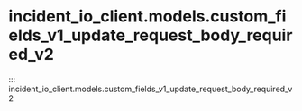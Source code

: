 # incident_io_client.models.custom_fields_v1_update_request_body_required_v2

::: incident_io_client.models.custom_fields_v1_update_request_body_required_v2